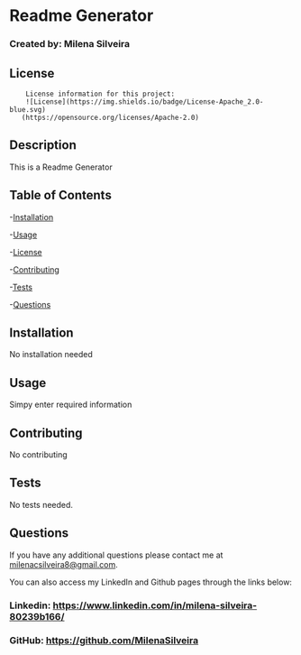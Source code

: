 # Readme Generator

  ### Created by: Milena Silveira
  ## License
        License information for this project: 
        ![License](https://img.shields.io/badge/License-Apache_2.0-blue.svg)
       (https://opensource.org/licenses/Apache-2.0)

  ## Description
  This is a Readme Generator

  ## Table of Contents
  -[Installation](#installation)

  -[Usage](#usage)

  -[License](#license)

  -[Contributing](#contributing)

  -[Tests](#test)

  -[Questions](#questions)

  ## Installation
  No installation needed

  ## Usage
  Simpy enter required information

  ## Contributing
  No contributing

  ## Tests
  No tests needed.

  ## Questions
  If you have any additional questions please contact me at milenacsilveira8@gmail.com.

  You can also access my LinkedIn and Github pages through the links below:
  
  ### Linkedin: https://www.linkedin.com/in/milena-silveira-80239b166/
  ### GitHub: https://github.com/MilenaSilveira


